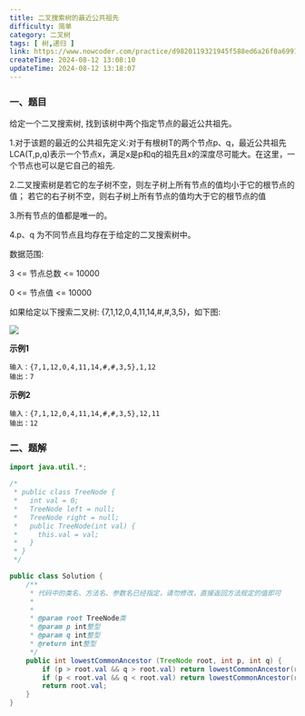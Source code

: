 ```yaml
---
title: 二叉搜索树的最近公共祖先
difficulty: 简单
category: 二叉树
tags: [ 树,递归 ]
link: https://www.nowcoder.com/practice/d9820119321945f588ed6a26f0a6991f
createTime: 2024-08-12 13:08:10
updateTime: 2024-08-12 13:18:07
---
```


### 一、题目

给定一个二叉搜索树, 找到该树中两个指定节点的最近公共祖先。

1.对于该题的最近的公共祖先定义:对于有根树T的两个节点p、q，最近公共祖先LCA(T,p,q)表示一个节点x，满足x是p和q的祖先且x的深度尽可能大。在这里，一个节点也可以是它自己的祖先.

2.二叉搜索树是若它的左子树不空，则左子树上所有节点的值均小于它的根节点的值； 若它的右子树不空，则右子树上所有节点的值均大于它的根节点的值

3.所有节点的值都是唯一的。

4.p、q 为不同节点且均存在于给定的二叉搜索树中。

数据范围:

3 <= 节点总数 <= 10000

0 <= 节点值 <= 10000

如果给定以下搜索二叉树: {7,1,12,0,4,11,14,#,#,3,5}，如下图:

![](https://uploadfiles.nowcoder.com/images/20211110/301499_1636536407371/36404CF45DDCB5834FC8BBFEA318831A)


**示例1**

```
输入：{7,1,12,0,4,11,14,#,#,3,5},1,12
输出：7
```

**示例2**

```
输入：{7,1,12,0,4,11,14,#,#,3,5},12,11
输出：12
```

### 二、题解

```java
import java.util.*;

/*
 * public class TreeNode {
 *   int val = 0;
 *   TreeNode left = null;
 *   TreeNode right = null;
 *   public TreeNode(int val) {
 *     this.val = val;
 *   }
 * }
 */

public class Solution {
    /**
     * 代码中的类名、方法名、参数名已经指定，请勿修改，直接返回方法规定的值即可
     *
     *
     * @param root TreeNode类
     * @param p int整型
     * @param q int整型
     * @return int整型
     */
    public int lowestCommonAncestor (TreeNode root, int p, int q) {
        if (p > root.val && q > root.val) return lowestCommonAncestor(root.right, p, q);
        if (p < root.val && q < root.val) return lowestCommonAncestor(root.left, p, q);
        return root.val;
    }
}
```